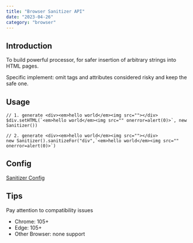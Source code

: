 ```yaml
---
title: "Browser Sanitizer API"
date: "2023-04-26"
category: "browser"
---
```


## Introduction

To build powerful processor, for safer insertion of arbitrary strings into HTML pages.

Specific implement: omit tags and attributes considered risky and keep the safe one.

## Usage

```
// 1. generate <div><em>hello world</em><img src=""></div>
$div.setHTML(`<em>hello world</em><img src="" onerror=alert(0)>`, new Sanitizer())

// 2. generate <div><em>hello world</em><img src=""></div>
new Sanitizer().sanitizeFor("div",`<em>hello world</em><img src="" onerror=alert(0)>`)
```
## Config

[Sanitizer Config](https://developer.mozilla.org/en-US/docs/Web/API/Sanitizer/Sanitizer)

## Tips

Pay attention to compatibility issues

- Chrome: 105+
- Edge: 105+
- Other Browser: none support
